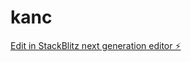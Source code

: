 # kanc

[Edit in StackBlitz next generation editor ⚡️](https://stackblitz.com/~/github.com/wermoss/kanc)
